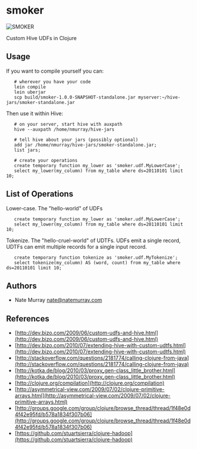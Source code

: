 # smoker

![SMOKER](/jashmenn/smoker/raw/master/doc/images/smoker.jpg)

Custom Hive UDFs in Clojure

## Usage

If you want to compile yourself you can:

       # wherever you have your code
       lein compile
       lein uberjar
       scp build/smoker-1.0.0-SNAPSHOT-standalone.jar myserver:~/hive-jars/smoker-standalone.jar

Then use it within Hive:

       # on your server, start hive with auxpath
       hive --auxpath /home/nmurray/hive-jars

       # tell hive about your jars (possibly optional)
       add jar /home/nmurray/hive-jars/smoker-standalone.jar;
       list jars;

       # create your operations
       create temporary function my_lower as 'smoker.udf.MyLowerCase';
       select my_lower(my_column) from my_table where ds=20110101 limit 10;

## List of Operations

Lower-case. The "hello-world" of UDFs

       create temporary function my_lower as 'smoker.udf.MyLowerCase';
       select my_lower(my_column) from my_table where ds=20110101 limit 10;

Tokenize. The "hello-cruel-world" of UDTFs. UDFs emit a single record,
UDTFs can emit multiple records for a single input record.

       create temporary function tokenize as 'smoker.udf.MyTokenize';
       select tokenize(my_column) AS (word, count) from my_table where ds=20110101 limit 10;

## Authors

* Nate Murray <nate@natemurray.com>

## References

* [http://dev.bizo.com/2009/06/custom-udfs-and-hive.html](http://dev.bizo.com/2009/06/custom-udfs-and-hive.html)
* [http://dev.bizo.com/2010/07/extending-hive-with-custom-udtfs.html](http://dev.bizo.com/2010/07/extending-hive-with-custom-udtfs.html)
* [http://stackoverflow.com/questions/2181774/calling-clojure-from-java](http://stackoverflow.com/questions/2181774/calling-clojure-from-java)
* [http://kotka.de/blog/2010/03/proxy_gen-class_little_brother.html](http://kotka.de/blog/2010/03/proxy_gen-class_little_brother.html)
* [http://clojure.org/compilation](http://clojure.org/compilation)
* [http://asymmetrical-view.com/2009/07/02/clojure-primitive-arrays.html](http://asymmetrical-view.com/2009/07/02/clojure-primitive-arrays.html)
* [http://groups.google.com/group/clojure/browse_thread/thread/1f48e0d4f42e95fd/b578a1834f307b06](http://groups.google.com/group/clojure/browse_thread/thread/1f48e0d4f42e95fd/b578a1834f307b06)
* [https://github.com/stuartsierra/clojure-hadoop](https://github.com/stuartsierra/clojure-hadoop)
